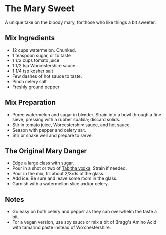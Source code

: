 The Mary Sweet
===========

A unique take on the bloody mary, for those who like things a bit sweeter.

Mix Ingredients
-----------

* 12 cups watermelon. Chunked.
* 1 teaspoon sugar, or to taste
* 1 1/2 cups tomato juice
* 1 1/2 tsp Worcestershire sauce
* 1 1/4 tsp kosher salt
* Few dashes of hot sauce to taste.
* Pinch celery salt
* Freshly ground pepper


Mix Preparation
-----------
* Puree watermelon and sugar in blender. Strain into a bowl through a fine sieve, pressing with a rubber spatula; discard solids.
* Stir in tomato juice, Worcestershire sauce, and hot sauce.
* Season with pepper and celery salt.
* Stir or shake well and prepare to serve.

The Original Mary Danger
-----------

* Edge a large class with [sugar]().
* Pour in a shot or two of [Tabitha vodka](). Strain if needed.
* Pour in the mix, fill about 2/3rds of the glass.
* Add ice. Be sure and leave some room in the glass.
* Garnish with a watermellon slice and/or celery.


Notes
-----------

* Go easy on both celery and pepper as they can overwhelm the taste a bit.
* For a vegan version, use soy sauce or mix a bit of Bragg's Amino Acid with tamarind paste instead of Worchestershire.